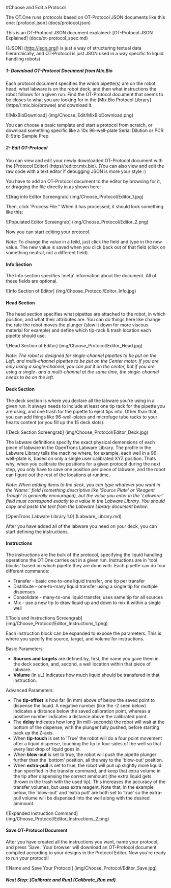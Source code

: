 #Choose and Edit a Protocol

The OT.One runs protocols based on OT-Protocol JSON documents like this one: [protocol.json] (docs/protocol.json)

This is an OT-Protocol JSON document explained: [OT-Protocol JSON Explained] (docs/ot-protocol_spec.md)

([JSON] (http://json.org/) is just a way of structuring textual data hierarchically, and OT-Protocol is just JSON used in a way specific to liquid handling robots)

##### 1- Download OT-Protocol Document from Mix.Bio

Each protocol document specifies the which pipette(s) are on the robot head, what labware is on the robot deck, and then what instructions the robot follows for a given run. Find the OT-Protocol document that seems to be closes to what you are looking for in the [Mix.Bio Protocol Library] (https//:mix.bio/browse) and download it. 

!![MixBioDownload] (img/Choose_Edit/MixBioDownload.png)

You can choose a basic template and start a protocol from scratch, or download something specific like a 10x 96-well-plate Serial Dilution or PCR 8-Strip Sample Prep. 

##### 2- Edit OT-Protocol 

You can view and edit your newly downloaded OT-Protocol document with the [Protocol Editor] (https//:editor.mix.bio). (You can also view and edit the raw code with a text editor if debugging JSON is more your style :) 

You have to add an OT-Protocol document to the editor by browsing for it, or dragging the file directly in as shown here:

![Drag into Editor Screengrab] (img/Choose_Protocol/Editor_1.jpg)

Then, click 'Process File." When it has processed, it should look something like this:

![Populated Editor Screengrab] (img/Choose_Protocol/Editor_2.png)

Now you can start editing your protocol.

*Note:* To change the value in a feild, just click the field and type in the new value. The new value is saved when you click back out of that field (click on something neutral, not a different field). 

#### Info Section

The Info section specifies 'meta' information about the document. All of these fields are optional. 

![Info Section of Editor] (img/Choose_Protocol/Editor_Info.jpg)

#### Head Section 

The head section specifies what pipettes are attached to the robot, in which position, and what their attributes are. You can do things here like change the rate the robot moves the plunger (slow it down for more viscous material for example) and define which tip-rack & trash location each pipette should use. 

![Head Section of Editor] (img/Choose_Protocol/Editor_Head.jpg)

*Note: The robot is designed for single-channel pipettes to be put on the Left, and multi-channel pipettes to be put on the Center motor. If you are only using a single-channel, you can put it on the center, but if you are using a single- and a multi-channel at the same time, the single-channel needs to be on the left.*

#### Deck Section

The deck section is where you declare all the labware you're using in a given run. It always needs to include at least one tip rack for the pipette you are using, and one trash for the pipette to eject tips into. Other than that, you can add things like 96-well-plates and microfuge tube racks to your hearts content (or you fill up the 15 deck slots).

![Deck Section Screengrab] (img/Choose_Protocol/Editor_Deck.jpg)

The labware definitions specify the exact physical demensions of each piece of labware in the OpenTrons Labware Library. The  profile in the Labware Library tells the machine where, for example, each well in a 96-well-plate is, based on only a single user calibrated XYZ position. Thats why, when you calibrate the positions for a given protocol during the next step, you only have to save one position per piece of labware, and the robot can figure out the rest of the locations at runtime.

_Note: When adding items to the deck, you can type whatever you want in the 'Name:' field (something descriptive like 'Source Plate' or 'Reagent Trough' is generally encouraged), but the value you enter in the 'Labware:' field must correspond exactly to a value in the Labware Library. You should copy and paste the text from the Labware Library document below:_

[OpenTrons Labware Library 1.0] (Labware_Library.md)

After you have added all of the labware you need on your deck, you can start defining the instructions. 

#### Instructions

The instructions are the bulk of the protocol, specifying the liquid handling operations the OT.One carries out in a given run. Instructions are in 'tool blocks' based on which pipette they are done with. Each pipette can do four different commands:

* Transfer - basic one-to-one liquid transfer, one tip per transfer
* Distribute - one-to-many liquid transfer using a single tip for multiple dispenses 
* Consolidate - many-to-one liquid transfer, uses same tip for all sources
* Mix - use a new tip to draw liquid up and down to mix it within a single well

![Tools and Instructions Screengrab] (img/Choose_Protocol/Editor_Instructions_1.png)

Each instruction block can be expanded to expose the parameters. This is where you specify the source, target, and volume for instructions.

Basic Parameters:

* **Sources and targets** are defined by, first, the name you gave them in the deck section, and, second, a well location within that piece of labware.
* **Volume** (in uL) indicates how much liquid should be transfered in that instruction.

Advanced Parameters: 

* The **tip-offset** is how far (in mm) above of below the saved point to dispense the liquid. A negative number (like the -2 seen below) indicates a distance below the saved calibration point, whereas a positive number indicates a distance above the calibrated point.
* The **delay** indicates how long (in milli-seconds) the robot will wait at the bottom of the dispense, with the plunger fully pushed, before starting back up the Z-axis. 
* When **tip-touch** is set to 'True' the robot will do a four point movement after a liquid dispense, touching the tip to four sides of the well so that every last drop of liquid goes in. 
* When **blow-out** is set to true, the robot will push the pipette plunger further than the 'bottom' position, all the way to the 'blow-out' position.
* When **extra-pull** is set to true, the robot will pull up slightly more liquid than specified in the transfer command, and keep that extra volume in the tip after dispensing the correct ammount (the extra liquid gets thrown in the trash with the used tip). This increases the accuracy of the transfer volumes, but uses extra reagent. Note that, in the example below, the 'blow-out' and 'extra pull' are both set to 'true' so the extra-pull volume will be dispensed into the well along with the desired ammount. 

![Expanded Instruction Command] (img/Choose_Protocol/Editor_Instructions_2.png)

#### Save OT-Protocol Document

After you have created all the instructions you want, name your protocol, and press 'Save.' Your browser will download an OT-Protocol document compiled according to your designs in the Protocol Editor. Now you're ready to run your protocol!

![Name and Save Your Protocol] (img/Choose_Protocol/Editor_Save.jpg)

##### Next Step: [Calibrate and Run] (Calibrate_Run.md)
